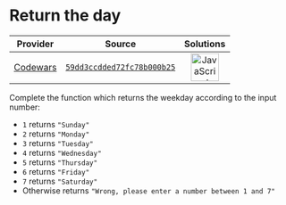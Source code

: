 [_metadata_:generated]: - "true"

# Return the day 

<!-- INFO TABLE BEGIN -->

| Provider                                        | Source                                                                               | Solutions                                                                                                                                                    |
| :---------------------------------------------: | :----------------------------------------------------------------------------------: | :----------------------------------------------------------------------------------------------------------------------------------------------------------: |
| [Codewars](../../../docs/providers/Codewars.md) | [`59dd3ccdded72fc78b000b25`](https://www.codewars.com/kata/59dd3ccdded72fc78b000b25) | [<img src="https://res.cloudinary.com/rascaltwo/image/upload/v1631924076/javascript_ehszr7.svg" alt="JavaScript" title="JavaScript" width="50" />](solve.js) |

<!-- INFO TABLE END -->

Complete the function which returns the weekday according to the input number:

* `1` returns `"Sunday"`
* `2` returns `"Monday"`
* `3` returns `"Tuesday"`
* `4` returns `"Wednesday"`
* `5` returns `"Thursday"`
* `6` returns `"Friday"`
* `7` returns `"Saturday"`
* Otherwise returns `"Wrong, please enter a number between 1 and 7"`

